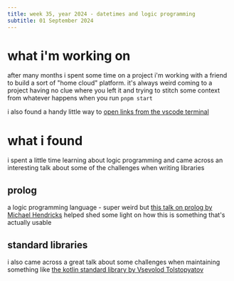 ```yaml
---
title: week 35, year 2024 - datetimes and logic programming
subtitle: 01 September 2024
---
```


# what i'm working on

after many months i spent some time on a project i'm working with a friend to build a sort of "home cloud" platform. it's always weird coming to a project having no clue where you left it and trying to stitch some context from whatever happens when you run `pnpm start`

i also found a handy little way to [open links from the vscode terminal](https://nabeelvalley.co.za/blog/2024/28-08/open-terminal-links-in-vscode/)

# what i found

i spent a little time learning about logic programming and came across an interesting talk about some of the challenges when writing libraries

## prolog

a logic programming language - super weird but [this talk on prolog by Michael Hendricks](https://www.youtube.com/watch?v=G_eYTctGZw8) helped shed some light on how this is something that's actually usable

## standard libraries

i also came across a great talk about some challenges when maintaining something like [the kotlin standard library by Vsevolod Tolstopyatov](https://www.youtube.com/watch?v=lxoKilLSJ4k)
